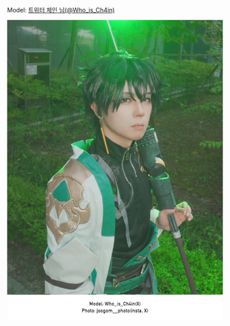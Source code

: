 ﻿---
dddd: 2024.09.07 GXG 토
nickname: 체인
sns_type: x
sns_id: Who_is_Ch4in
---

<a name="Who_is_Ch4in"></a>
Model: <a href="https://x.com/Who_is_Ch4in" target="_blank">트위터 체인 님(@Who_is_Ch4in)</a>

![GXCIersawAAA1SW.jpeg](/assets/img/2024/09-07/체인/GXCIersawAAA1SW.jpeg)